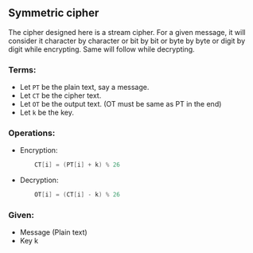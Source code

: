 ## Symmetric cipher

The cipher designed here is a stream cipher. For a given message, it will consider it character by character or bit by bit
or byte by byte or digit by digit while encrypting. Same will follow while decrypting.

### Terms:
* Let `PT` be the plain text, say a message.
* Let `CT` be the cipher text.
* Let `OT` be the output text. (OT must be same as PT in the end)
* Let `k` be the key.

### Operations:
* Encryption:

    ```C++
        CT[i] = (PT[i] + k) % 26
    ```
* Decryption: 

    ```C++
        OT[i] = (CT[i] - k) % 26
    ```

### Given:
* Message (Plain text)
* Key k